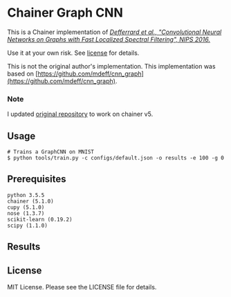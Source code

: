# Chainer Graph CNN

This is a Chainer implementation of
[_Defferrard et al., "Convolutional Neural Networks on Graphs with Fast Localized Spectral Filtering", NIPS 2016._](https://arxiv.org/abs/1606.09375)

Use it at your own risk.
See [license](LICENSE) for details.

This is not the original author's implementation. This implementation was based on [https://github.com/mdeff/cnn_graph](https://github.com/mdeff/cnn_graph).

### Note

I updated [original repository](https://github.com/pfnet-research/chainer-graph-cnn) to work on chainer v5.

Usage
-----
```
# Trains a GraphCNN on MNIST
$ python tools/train.py -c configs/default.json -o results -e 100 -g 0
```

Prerequisites
-------------
```
python 3.5.5
chainer (5.1.0)
cupy (5.1.0)
nose (1.3.7)
scikit-learn (0.19.2)
scipy (1.1.0)
```

Results
-------


License
-------
MIT License. Please see the LICENSE file for details.
